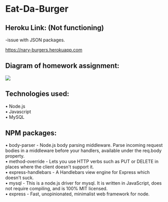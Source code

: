 # Eat-Da-Burger

## Heroku Link: (Not functioning)

-issue with JSON packages.  

https://nary-burgers.herokuapp.com  

## Diagram of homework assignment:  

<img src="https://user-images.githubusercontent.com/22119689/64303250-18a58980-cf3c-11e9-938d-a2104cfd3164.png">

## Technologies used:
•	Node.js  
•	Javascript   
•	MySQL 

## NPM packages:
•	body-parser - Node.js body parsing middleware. Parse incoming request bodies in a middleware before your handlers, available under the req.body property.  
•	method-override - Lets you use HTTP verbs such as PUT or DELETE in places where the client doesn't support it.  
•	express-handlebars - A Handlebars view engine for Express which doesn't suck.  
•	mysql - This is a node.js driver for mysql. It is written in JavaScript, does not require compiling, and is 100% MIT licensed.    
•	express - Fast, unopinionated, minimalist web framework for node.  


